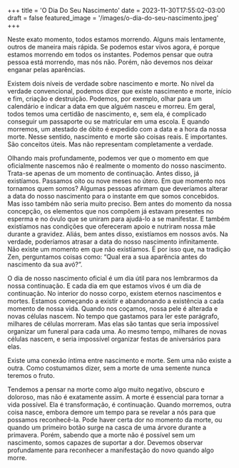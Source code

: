 +++
title = 'O Dia Do Seu Nascimento'
date = 2023-11-30T17:55:02-03:00
draft = false
featured_image = '/images/o-dia-do-seu-nascimento.jpeg'
+++

Neste exato momento, todos estamos morrendo. Alguns mais lentamente, outros de maneira mais rápida. Se podemos estar vivos agora, é porque estamos morrendo em todos os instantes. Podemos pensar que outra pessoa está morrendo, mas nós não. Porém, não devemos nos deixar enganar pelas aparências.

Existem dois níveis de verdade sobre nascimento e morte. No nível da verdade convencional, podemos dizer que existe nascimento e morte, início e fim, criação e destruição. Podemos, por exemplo, olhar para um calendário e indicar a data em que alguém nasceu e morreu. Em geral, todos temos uma certidão de nascimento, e, sem ela, é complicado conseguir um passaporte ou se matricular em uma escola. E quando morremos, um atestado de óbito é expedido com a data e a hora da nossa morte. Nesse sentido, nascimento e morte são coisas reais. E importantes. São conceitos úteis. Mas não representam completamente a verdade.

Olhando mais profundamente, podemos ver que o momento em que oficialmente nascemos não é realmente o momento do nosso nascimento. Trata-se apenas de um momento de continuação. Antes disso, já existíamos. Passamos oito ou nove meses no útero. Em que momento nos tornamos quem somos? Algumas pessoas afirmam que deveríamos alterar a data do nosso nascimento para o instante em que somos concebidos. Mas isso também não seria muito preciso. Bem antes do momento da nossa concepção, os elementos que nos compõem já estavam presentes no esperma e no óvulo que se uniram para ajudá-lo a se manifestar. E também existíamos nas condições que ofereceram apoio e nutriram nossa mãe durante a gravidez. Aliás, bem antes disso, existíamos em nossos avós. Na verdade, poderíamos atrasar a data do nosso nascimento infinitamente. Não existe um momento em que não existíamos. É por isso que, na tradição Zen, perguntamos coisas como: “Qual era a sua aparência antes do nascimento da sua avó?”.

O dia de nosso nascimento oficial é um dia útil para nos lembrarmos da nossa continuação. E cada dia em que estamos vivos é um dia de continuação. No interior do nosso corpo, existem eternos nascimentos e mortes. Estamos começando a existir e abandonando a existência a cada momento de nossa vida. Quando nos coçamos, nossa pele é alterada e novas células nascem. No tempo que gastamos para ler este parágrafo, milhares de células morreram. Mas elas são tantas que seria impossível organizar um funeral para cada uma. Ao mesmo tempo, milhares de novas células nascem, e seria impossível organizar festas de aniversários para elas.

Existe uma conexão íntima entre nascimento e morte. Sem uma não existe a outra. Como costumamos dizer, sem a morte de uma semente nunca teremos o fruto.

Tendemos a pensar na morte como algo muito negativo, obscuro e doloroso, mas não é exatamente assim. A morte é essencial para tornar a vida possível. Ela é transformação, é continuação. Quando morremos, outra coisa nasce, embora demore um tempo para se revelar a nós para que possamos reconhecê-la. Pode haver certa dor no momento da morte, ou quando um primeiro botão surge na casca de uma árvore durante a primavera. Porém, sabendo que a morte não é possível sem um nascimento, somos capazes de suportar a dor. Devemos observar profundamente para reconhecer a manifestação do novo quando algo morre.